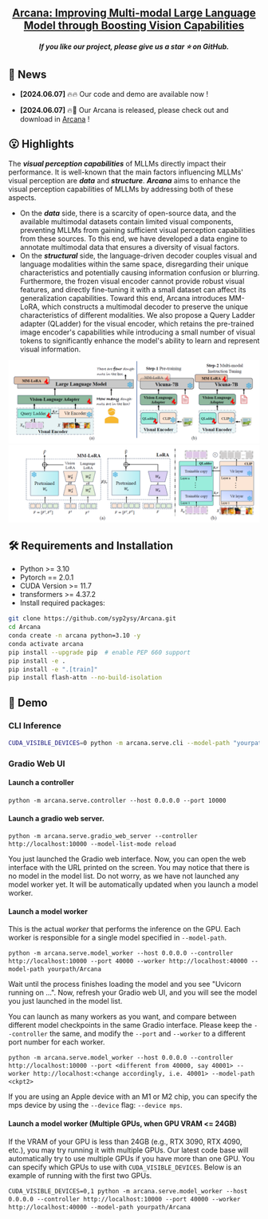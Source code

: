 
<h2 align="center"> <a href="https://arxiv.org/abs/xxx">Arcana: Improving Multi-modal Large Language Model through Boosting Vision Capabilities </a></h2>
<h5 align="center"> If you like our project, please give us a star ⭐ on GitHub.  </h2>


## 📰 News

* **[2024.06.07]**  🔥🔥 Our code and demo are available now !

* **[2024.06.07]**  🔥🤗 Our Arcana is released, please check out and download in [Arcana](https://huggingface.co/syp115/Arcana) !


## 😮 Highlights
The <strong><em>visual perception capabilities</em></strong> of MLLMs directly impact their performance. It is well-known that the main factors influencing MLLMs' visual perception are <strong><em>data</em></strong> and <strong><em>structure</em></strong>.
<strong><em>Arcana</em></strong> aims to enhance the visual perception capabilities of MLLMs by addressing both of these aspects.
- On the <strong><em>data</em></strong> side, there is a scarcity of open-source data, and the available multimodal datasets contain limited visual components, preventing MLLMs from gaining sufficient visual perception capabilities from these sources.  To this end, we have developed a data engine to annotate multimodal data that ensures a diversity of visual factors.
- On the <strong><em>structural</em></strong> side, the language-driven decoder couples visual and language modalities within the same space, disregarding their unique characteristics and potentially causing information confusion or blurring. Furthermore, the frozen visual encoder cannot provide robust visual features, and directly fine-tuning it with a small dataset can affect its generalization capabilities. Toward this end, Arcana introduces MM-LoRA, which constructs a multimodal decoder to preserve the unique characteristics of different modalities. We also propose a Query Ladder adapter (QLadder) for the visual encoder, which retains the pre-trained image encoder's capabilities while introducing a small number of visual tokens to significantly enhance the model's ability to learn and represent visual information.
<!-- Model Image-->
<section class="hero teaser">
  <div class="container is-max-desktop">
    <div class="hero-body">
      <img src="assets/framework.png" alt="MY ALT TEXT"/>
      <img src="assets/mmlora.png" alt="MY ALT TEXT"/>
    </div>
  </div>
</section>
<!-- End Model Image -->


## 🛠️ Requirements and Installation
* Python >= 3.10
* Pytorch == 2.0.1
* CUDA Version >= 11.7
* transformers >= 4.37.2
* Install required packages:
```bash
git clone https://github.com/syp2ysy/Arcana.git
cd Arcana
conda create -n arcana python=3.10 -y
conda activate arcana
pip install --upgrade pip  # enable PEP 660 support
pip install -e .
pip install -e ".[train]"
pip install flash-attn --no-build-isolation
```

## 🤗 Demo

### CLI Inference

```bash
CUDA_VISIBLE_DEVICES=0 python -m arcana.serve.cli --model-path "yourpath/Arcana" --file "path/to/your/image.png"
```



### Gradio Web UI
#### Launch a controller
```Shell
python -m arcana.serve.controller --host 0.0.0.0 --port 10000
```

#### Launch a gradio web server.
```Shell
python -m arcana.serve.gradio_web_server --controller http://localhost:10000 --model-list-mode reload
```
You just launched the Gradio web interface. Now, you can open the web interface with the URL printed on the screen. You may notice that there is no model in the model list. Do not worry, as we have not launched any model worker yet. It will be automatically updated when you launch a model worker.

#### Launch a model worker

This is the actual *worker* that performs the inference on the GPU.  Each worker is responsible for a single model specified in `--model-path`.

```Shell
python -m arcana.serve.model_worker --host 0.0.0.0 --controller http://localhost:10000 --port 40000 --worker http://localhost:40000 --model-path yourpath/Arcana
```
Wait until the process finishes loading the model and you see "Uvicorn running on ...".  Now, refresh your Gradio web UI, and you will see the model you just launched in the model list.

You can launch as many workers as you want, and compare between different model checkpoints in the same Gradio interface. Please keep the `--controller` the same, and modify the `--port` and `--worker` to a different port number for each worker.
```Shell
python -m arcana.serve.model_worker --host 0.0.0.0 --controller http://localhost:10000 --port <different from 40000, say 40001> --worker http://localhost:<change accordingly, i.e. 40001> --model-path <ckpt2>
```

If you are using an Apple device with an M1 or M2 chip, you can specify the mps device by using the `--device` flag: `--device mps`.

#### Launch a model worker (Multiple GPUs, when GPU VRAM <= 24GB)

If the VRAM of your GPU is less than 24GB (e.g., RTX 3090, RTX 4090, etc.), you may try running it with multiple GPUs. Our latest code base will automatically try to use multiple GPUs if you have more than one GPU. You can specify which GPUs to use with `CUDA_VISIBLE_DEVICES`. Below is an example of running with the first two GPUs.

```Shell
CUDA_VISIBLE_DEVICES=0,1 python -m arcana.serve.model_worker --host 0.0.0.0 --controller http://localhost:10000 --port 40000 --worker http://localhost:40000 --model-path yourpath/Arcana